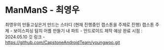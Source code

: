 # ManManS - 최영우
최영우의 만들고싶은거 만드는 스터디 (현재 진행중인 캡스톤을 주제로 진행)
캡스톤 주제 - 보이스피싱 탐지 어플 만들기
내 파트 - 안드로이드 제작
예상 완료 시점 : 2024.05.10
깃 링크 - https://github.com/CapstoneAndroidTeam/youngwoo.git
